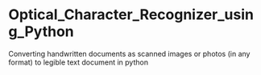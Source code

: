 # Optical_Character_Recognizer_using_Python
Converting handwritten documents as scanned images or photos (in any format) to legible text document in python
